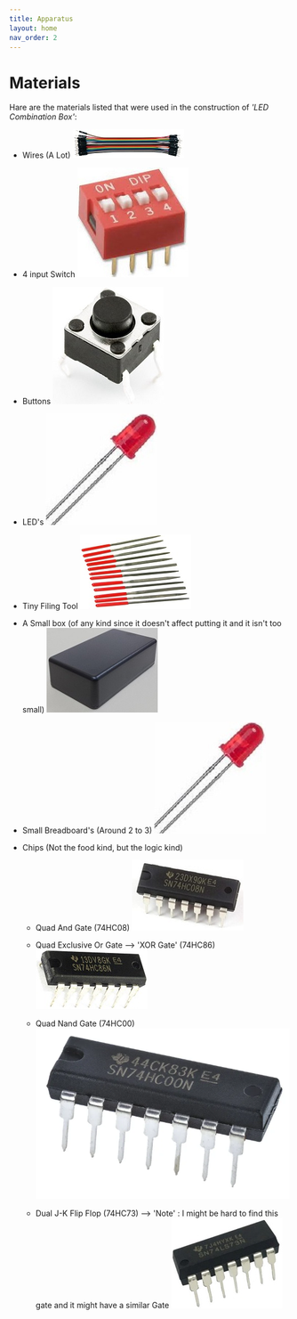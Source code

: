 ```yaml
---
title: Apparatus
layout: home
nav_order: 2
---
```


# Materials

Hare are the materials listed that were used in the construction of _'LED Combination Box'_:
    
- Wires (A Lot)
![](images/wires.jpg)

- 4 input Switch
![](images/switch.jpg)

- Buttons
![](images/button.jpg)

- LED's
![](images/led-red.jpg)

- Tiny Filing Tool
![](images/filing-tools.jpg)

- A Small box (of any kind since it doesn't affect putting it and it isn't too small)
![](images/box.jpg)

- Small Breadboard's (Around 2 to 3)
![](images/led-red.jpg)

- Chips (Not the food kind, but the logic kind)
          
   - Quad And Gate (74HC08)
   ![](images/and.jpg)
          
   - Quad Exclusive Or Gate --> 'XOR Gate' (74HC86)
   ![](images/xor.jpg)
          
   - Quad Nand Gate (74HC00)
   ![](images/nand.webp)
          
   - Dual J-K Flip Flop (74HC73) --> 'Note' : I might be hard to find this gate and it might have a similar Gate 
   ![](images/flip-flop.jpg)
